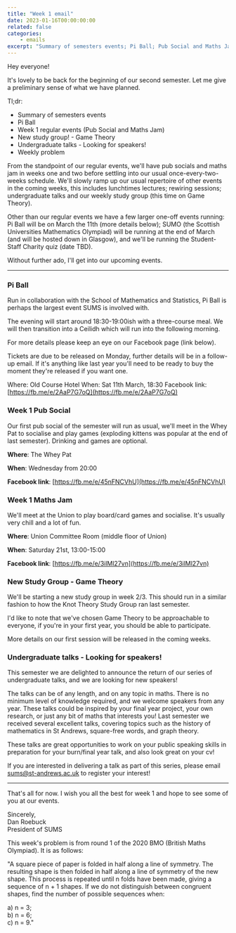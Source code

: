 ```yaml
---
title: "Week 1 email"
date: 2023-01-16T00:00:00:00
related: false
categories:
    - emails
excerpt: "Summary of semesters events; Pi Ball; Pub Social and Maths Jam; New study group! - Game Theory; Undergraduate talks - Looking for speakers!"
---
```


Hey everyone!

It's lovely to be back for the beginning of our second semester. Let me give a preliminary sense of what we have planned.

Tl;dr:
- Summary of semesters events
- Pi Ball
- Week 1 regular events (Pub Social and Maths Jam)
- New study group! - Game Theory
- Undergraduate talks - Looking for speakers!
- Weekly problem

From the standpoint of our regular events, we'll have pub socials and maths jam in weeks one and two before settling into our usual once-every-two-weeks schedule. We'll slowly ramp up our usual repertoire of other events in the coming weeks, this includes lunchtimes lectures; rewiring sessions; undergraduate talks and our weekly study group (this time on Game Theory).

Other than our regular events we have a few larger one-off events running: Pi Ball will be on March the 11th (more details below); SUMO (the Scottish Universities Mathematics Olympiad) will be running at the end of March (and will be hosted down in Glasgow), and we'll be running the Student-Staff Charity quiz (date TBD).

Without further ado, I'll get into our upcoming events.

----------------

### Pi Ball

Run in collaboration with the School of Mathematics and Statistics, Pi Ball is perhaps the largest event SUMS is involved with.

The evening will start around 18:30-19:00ish with a three-course meal. We will then transition into a Ceilidh which will run into the following morning.

For more details please keep an eye on our Facebook page (link below).

Tickets are due to be released on Monday, further details will be in a follow-up email. If it's anything like last year you'll need to be ready to buy the moment they're released if you want one.

Where: Old Course Hotel
When: Sat 11th March, 18:30
Facebook link: [https://fb.me/e/2AaP7G7oQ](https://fb.me/e/2AaP7G7oQ)


### Week 1 Pub Social

Our first pub social of the semester will run as usual, we'll meet in the Whey Pat to socialise and play games (exploding kittens was popular at the end of last semester). Drinking and games are optional.

**Where**: The Whey Pat

**When**: Wednesday from 20:00

**Facebook link**: [https://fb.me/e/45nFNCVhU](https://fb.me/e/45nFNCVhU)

### Week 1 Maths Jam

We'll meet at the Union to play board/card games and socialise. It's usually very chill and a lot of fun.

**Where**: Union Committee Room (middle floor of Union)

**When**: Saturday 21st, 13:00-15:00

**Facebook link**: [https://fb.me/e/3ilMl27vn](https://fb.me/e/3ilMl27vn)

### New Study Group - Game Theory

We'll be starting a new study group in week 2/3. This should run in a similar fashion to how the Knot Theory Study Group ran last semester.

I'd like to note that we've chosen Game Theory to be approachable to everyone, if you're in your first year, you should be able to participate.

More details on our first session will be released in the coming weeks.


### Undergraduate talks - Looking for speakers!

This semester we are delighted to announce the return of our series of undergraduate talks, and we are looking for new speakers!

The talks can be of any length, and on any topic in maths. There is no minimum level of knowledge required, and we welcome speakers from any year. These talks could be inspired by your final year project, your own research, or just any bit of maths that interests you! Last semester we received several excellent talks, covering topics such as the history of mathematics in St Andrews, square-free words, and graph theory.

These talks are great opportunities to work on your public speaking skills in preparation for your burn/final year talk, and also look great on your cv!

If you are interested in delivering a talk as part of this series, please email <sums@st-andrews.ac.uk> to register your interest!

------------

That's all for now. I wish you all the best for week 1 and hope to see some of you at our events.

Sincerely,<br>
Dan Roebuck<br>
President of SUMS


This week's problem is from round 1 of the 2020 BMO (British Maths Olympiad). It is as follows:

"A square piece of paper is folded in half along a line of symmetry. The resulting shape is then folded in half along a line of symmetry of the new shape. This process is repeated until n folds have been made, giving a sequence of n + 1 shapes. If we do not distinguish between congruent shapes, find the number of possible sequences when:

a) n = 3;<br>
b) n = 6;<br>
c) n = 9."<br>

